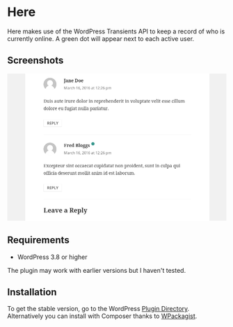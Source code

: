 # Here

Here makes use of the WordPress Transients API to keep a record of who is currently online. A green dot will appear next to each active user.

## Screenshots

![A dot showing a user is online](https://raw.githubusercontent.com/henrywright/here/master/assets/screenshot-1.png)

## Requirements

 - WordPress 3.8 or higher

The plugin may work with earlier versions but I haven't tested.

## Installation

To get the stable version, go to the WordPress [Plugin Directory](https://wordpress.org/plugins/). Alternatively you can install with Composer thanks to [WPackagist](http://wpackagist.org/).
